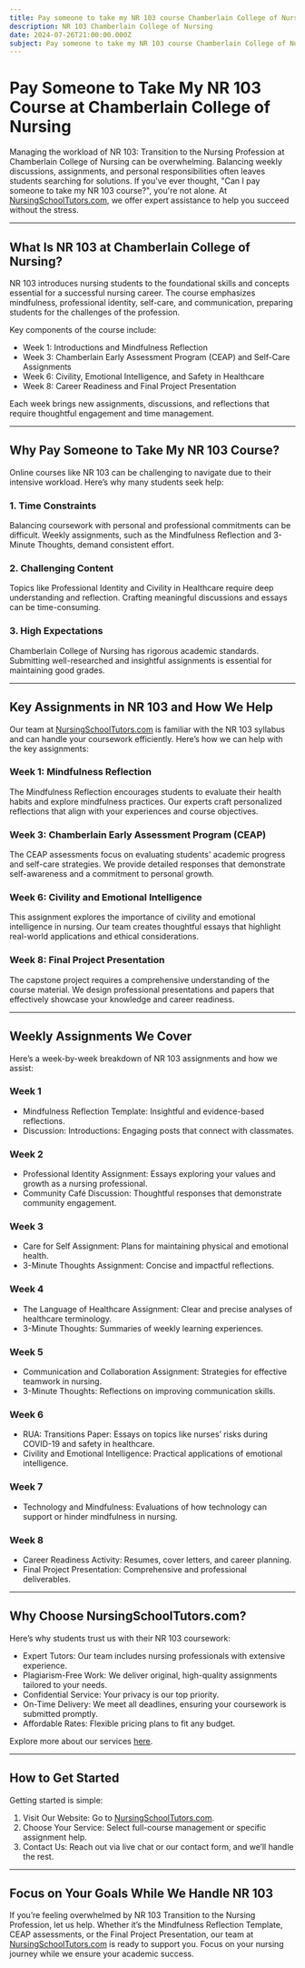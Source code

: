 ```yaml
---
title: Pay someone to take my NR 103 course Chamberlain College of Nursing
description: NR 103 Chamberlain College of Nursing
date: 2024-07-26T21:00:00.000Z
subject: Pay someone to take my NR 103 course Chamberlain College of Nursing
---
```


# Pay Someone to Take My NR 103 Course at Chamberlain College of Nursing

Managing the workload of NR 103: Transition to the Nursing Profession at Chamberlain College of Nursing can be overwhelming. Balancing weekly discussions, assignments, and personal responsibilities often leaves students searching for solutions. If you've ever thought, "Can I pay someone to take my NR 103 course?", you're not alone. At [NursingSchoolTutors.com](https://nursingschooltutors.com/), we offer expert assistance to help you succeed without the stress.

***

## What Is NR 103 at Chamberlain College of Nursing?

NR 103 introduces nursing students to the foundational skills and concepts essential for a successful nursing career. The course emphasizes mindfulness, professional identity, self-care, and communication, preparing students for the challenges of the profession.

Key components of the course include:

* Week 1: Introductions and Mindfulness Reflection
* Week 3: Chamberlain Early Assessment Program (CEAP) and Self-Care Assignments
* Week 6: Civility, Emotional Intelligence, and Safety in Healthcare
* Week 8: Career Readiness and Final Project Presentation

Each week brings new assignments, discussions, and reflections that require thoughtful engagement and time management.

***

## Why Pay Someone to Take My NR 103 Course?

Online courses like NR 103 can be challenging to navigate due to their intensive workload. Here’s why many students seek help:

### 1. Time Constraints

Balancing coursework with personal and professional commitments can be difficult. Weekly assignments, such as the Mindfulness Reflection and 3-Minute Thoughts, demand consistent effort.

### 2. Challenging Content

Topics like Professional Identity and Civility in Healthcare require deep understanding and reflection. Crafting meaningful discussions and essays can be time-consuming.

### 3. High Expectations

Chamberlain College of Nursing has rigorous academic standards. Submitting well-researched and insightful assignments is essential for maintaining good grades.

***

## Key Assignments in NR 103 and How We Help

Our team at [NursingSchoolTutors.com](https://nursingschooltutors.com/) is familiar with the NR 103 syllabus and can handle your coursework efficiently. Here’s how we can help with the key assignments:

### Week 1: Mindfulness Reflection

The Mindfulness Reflection encourages students to evaluate their health habits and explore mindfulness practices. Our experts craft personalized reflections that align with your experiences and course objectives.

### Week 3: Chamberlain Early Assessment Program (CEAP)

The CEAP assessments focus on evaluating students' academic progress and self-care strategies. We provide detailed responses that demonstrate self-awareness and a commitment to personal growth.

### Week 6: Civility and Emotional Intelligence

This assignment explores the importance of civility and emotional intelligence in nursing. Our team creates thoughtful essays that highlight real-world applications and ethical considerations.

### Week 8: Final Project Presentation

The capstone project requires a comprehensive understanding of the course material. We design professional presentations and papers that effectively showcase your knowledge and career readiness.

***

## Weekly Assignments We Cover

Here’s a week-by-week breakdown of NR 103 assignments and how we assist:

### Week 1

* Mindfulness Reflection Template: Insightful and evidence-based reflections.
* Discussion: Introductions: Engaging posts that connect with classmates.

### Week 2

* Professional Identity Assignment: Essays exploring your values and growth as a nursing professional.
* Community Café Discussion: Thoughtful responses that demonstrate community engagement.

### Week 3

* Care for Self Assignment: Plans for maintaining physical and emotional health.
* 3-Minute Thoughts Assignment: Concise and impactful reflections.

### Week 4

* The Language of Healthcare Assignment: Clear and precise analyses of healthcare terminology.
* 3-Minute Thoughts: Summaries of weekly learning experiences.

### Week 5

* Communication and Collaboration Assignment: Strategies for effective teamwork in nursing.
* 3-Minute Thoughts: Reflections on improving communication skills.

### Week 6

* RUA: Transitions Paper: Essays on topics like nurses’ risks during COVID-19 and safety in healthcare.
* Civility and Emotional Intelligence: Practical applications of emotional intelligence.

### Week 7

* Technology and Mindfulness: Evaluations of how technology can support or hinder mindfulness in nursing.

### Week 8

* Career Readiness Activity: Resumes, cover letters, and career planning.
* Final Project Presentation: Comprehensive and professional deliverables.

***

## Why Choose NursingSchoolTutors.com?

Here’s why students trust us with their NR 103 coursework:

* Expert Tutors: Our team includes nursing professionals with extensive experience.
* Plagiarism-Free Work: We deliver original, high-quality assignments tailored to your needs.
* Confidential Service: Your privacy is our top priority.
* On-Time Delivery: We meet all deadlines, ensuring your coursework is submitted promptly.
* Affordable Rates: Flexible pricing plans to fit any budget.

Explore more about our services [here](https://nursingschooltutors.com/services).

***

## How to Get Started

Getting started is simple:

1. Visit Our Website: Go to [NursingSchoolTutors.com](https://nursingschooltutors.com/).
2. Choose Your Service: Select full-course management or specific assignment help.
3. Contact Us: Reach out via live chat or our contact form, and we’ll handle the rest.

***

## Focus on Your Goals While We Handle NR 103

If you’re feeling overwhelmed by NR 103 Transition to the Nursing Profession, let us help. Whether it’s the Mindfulness Reflection Template, CEAP assessments, or the Final Project Presentation, our team at [NursingSchoolTutors.com](https://nursingschooltutors.com/) is ready to support you. Focus on your nursing journey while we ensure your academic success.
